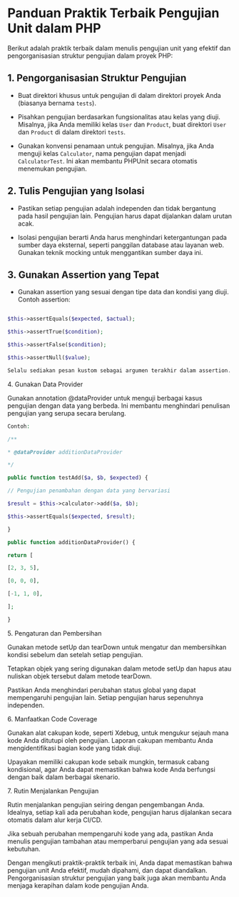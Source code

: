 # Panduan Praktik Terbaik Pengujian Unit dalam PHP

Berikut adalah praktik terbaik dalam menulis pengujian unit yang efektif dan pengorganisasian struktur pengujian dalam proyek PHP:

## 1. Pengorganisasian Struktur Pengujian

- Buat direktori khusus untuk pengujian di dalam direktori proyek Anda (biasanya bernama `tests`).

- Pisahkan pengujian berdasarkan fungsionalitas atau kelas yang diuji. Misalnya, jika Anda memiliki kelas `User` dan `Product`, buat direktori `User` dan `Product` di dalam direktori `tests`.

- Gunakan konvensi penamaan untuk pengujian. Misalnya, jika Anda menguji kelas `Calculator`, nama pengujian dapat menjadi `CalculatorTest`. Ini akan membantu PHPUnit secara otomatis menemukan pengujian.

## 2. Tulis Pengujian yang Isolasi

- Pastikan setiap pengujian adalah independen dan tidak bergantung pada hasil pengujian lain. Pengujian harus dapat dijalankan dalam urutan acak.

- Isolasi pengujian berarti Anda harus menghindari ketergantungan pada sumber daya eksternal, seperti panggilan database atau layanan web. Gunakan teknik mocking untuk menggantikan sumber daya ini.

## 3. Gunakan Assertion yang Tepat

- Gunakan assertion yang sesuai dengan tipe data dan kondisi yang diuji. Contoh assertion:

```php

$this->assertEquals($expected, $actual);

$this->assertTrue($condition);

$this->assertFalse($condition);

$this->assertNull($value);

Selalu sediakan pesan kustom sebagai argumen terakhir dalam assertion. Pesan ini akan membantu Anda memahami apa yang salah jika pengujian gagal.
```

4\. Gunakan Data Provider

Gunakan annotation @dataProvider untuk menguji berbagai kasus pengujian dengan data yang berbeda. Ini membantu menghindari penulisan pengujian yang serupa secara berulang.

```php
Contoh:

/**

* @dataProvider additionDataProvider

*/

public function testAdd($a, $b, $expected) {

// Pengujian penambahan dengan data yang bervariasi

$result = $this->calculator->add($a, $b);

$this->assertEquals($expected, $result);

}

public function additionDataProvider() {

return [

[2, 3, 5],

[0, 0, 0],

[-1, 1, 0],

];

}
```

5\. Pengaturan dan Pembersihan

Gunakan metode setUp dan tearDown untuk mengatur dan membersihkan kondisi sebelum dan setelah setiap pengujian.

Tetapkan objek yang sering digunakan dalam metode setUp dan hapus atau nuliskan objek tersebut dalam metode tearDown.

Pastikan Anda menghindari perubahan status global yang dapat mempengaruhi pengujian lain. Setiap pengujian harus sepenuhnya independen.

6\. Manfaatkan Code Coverage

Gunakan alat cakupan kode, seperti Xdebug, untuk mengukur sejauh mana kode Anda ditutupi oleh pengujian. Laporan cakupan membantu Anda mengidentifikasi bagian kode yang tidak diuji.

Upayakan memiliki cakupan kode sebaik mungkin, termasuk cabang kondisional, agar Anda dapat memastikan bahwa kode Anda berfungsi dengan baik dalam berbagai skenario.

7\. Rutin Menjalankan Pengujian

Rutin menjalankan pengujian seiring dengan pengembangan Anda. Idealnya, setiap kali ada perubahan kode, pengujian harus dijalankan secara otomatis dalam alur kerja CI/CD.

Jika sebuah perubahan mempengaruhi kode yang ada, pastikan Anda menulis pengujian tambahan atau memperbarui pengujian yang ada sesuai kebutuhan.

Dengan mengikuti praktik-praktik terbaik ini, Anda dapat memastikan bahwa pengujian unit Anda efektif, mudah dipahami, dan dapat diandalkan. Pengorganisasian struktur pengujian yang baik juga akan membantu Anda menjaga kerapihan dalam kode pengujian Anda.